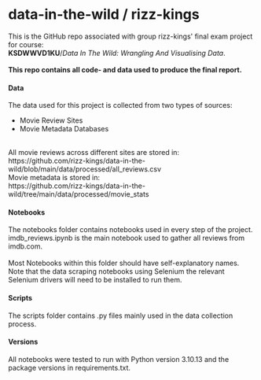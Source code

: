 # data-in-the-wild / rizz-kings
This is the GitHub repo associated with group rizz-kings' final exam project for course:<br> **KSDWWVD1KU**/*Data In The Wild: Wrangling And Visualising Data*. <br>
<br>
**This repo contains all code- and data used to produce the final report.**

#### Data
The data used for this project is collected from two types of sources: 
- Movie Review Sites
- Movie Metadata Databases
<br>
All movie reviews across different sites are stored in: <br> https://github.com/rizz-kings/data-in-the-wild/blob/main/data/processed/all_reviews.csv <br>
Movie metadata is stored in: <br> https://github.com/rizz-kings/data-in-the-wild/tree/main/data/processed/movie_stats <br>

#### Notebooks

The notebooks folder contains notebooks used in every step of the project. <br> imdb_reviews.ipynb is the main notebook used to gather all reviews from imdb.com. <br>
<br>
Most Notebooks within this folder should have self-explanatory names. <br>
Note that the data scraping notebooks using Selenium the relevant Selenium drivers will need to be installed to run them. <br>

#### Scripts
The scripts folder contains .py files mainly used in the data collection process. <br>

#### Versions
All notebooks were tested to run with Python version 3.10.13 and the package versions in requirements.txt. <br>
